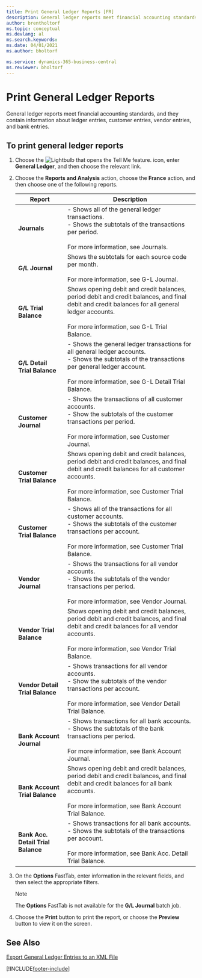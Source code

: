 ```yaml
---
title: Print General Ledger Reports [FR]
description: General ledger reports meet financial accounting standards, and they contain information about ledger entries, customer entries, vendor entries, and bank entries.
author: brentholtorf
ms.topic: conceptual
ms.devlang: al
ms.search.keywords:
ms.date: 04/01/2021
ms.author: bholtorf

ms.service: dynamics-365-business-central
ms.reviewer: bholtorf
---
```

# Print General Ledger Reports
General ledger reports meet financial accounting standards, and they contain information about ledger entries, customer entries, vendor entries, and bank entries.  

## To print general ledger reports  

1.  Choose the ![Lightbulb that opens the Tell Me feature.](../../media/ui-search/search_small.png "Tell me what you want to do") icon, enter **General Ledger**, and then choose the relevant link.  
2.  Choose the **Reports and Analysis** action, choose the **France** action, and then choose one of the following reports.  

    |Report|Description|  
    |------------|---------------------------------------|  
    |**Journals**|-   Shows all of the general ledger transactions.<br />-   Shows the subtotals of the transactions per period.<br /><br /> For more information, see Journals.|  
    |**G/L Journal**|Shows the subtotals for each source code per month.<br /><br /> For more information, see G-L Journal.|  
    |**G/L Trial Balance**|Shows opening debit and credit balances, period debit and credit balances, and final debit and credit balances for all general ledger accounts.<br /><br /> For more information, see G-L Trial Balance.|  
    |**G/L Detail Trial Balance**|-   Shows the general ledger transactions for all general ledger accounts.<br />-   Shows the subtotals of the transactions per general ledger account.<br /><br /> For more information, see G-L Detail Trial Balance.|  
    |**Customer Journal**|-   Shows the transactions of all customer accounts.<br />-   Show the subtotals of the customer transactions per period.<br /><br /> For more information, see Customer Journal.|  
    |**Customer Trial Balance**|Shows opening debit and credit balances, period debit and credit balances, and final debit and credit balances for all customer accounts.<br /><br /> For more information, see Customer Trial Balance.|  
    |**Customer Trial Balance**|-   Shows all of the transactions for all customer accounts.<br />-   Shows the subtotals of the customer transactions per account.<br /><br /> For more information, see Customer Trial Balance.|  
    |**Vendor Journal**|-   Shows the transactions for all vendor accounts.<br />-   Shows the subtotals of the vendor transactions per period.<br /><br /> For more information, see Vendor Journal.|  
    |**Vendor Trial Balance**|Shows opening debit and credit balances, period debit and credit balances, and final debit and credit balances for all vendor accounts.<br /><br /> For more information, see Vendor Trial Balance.|  
    |**Vendor Detail Trial Balance**|-   Shows transactions for all vendor accounts.<br />-   Show the subtotals of the vendor transactions per account.<br /><br /> For more information, see Vendor Detail Trial Balance.|  
    |**Bank Account Journal**|-   Shows transactions for all bank accounts.<br />-   Shows the subtotals of the bank transactions per period.<br /><br /> For more information, see Bank Account Journal.|  
    |**Bank Account Trial Balance**|Shows opening debit and credit balances, period debit and credit balances, and final debit and credit balances for all bank accounts.<br /><br /> For more information, see Bank Account Trial Balance.|  
    |**Bank Acc. Detail Trial Balance**|-   Shows transactions for all bank accounts.<br />-   Shows the subtotals of the transactions per account.<br /><br /> For more information, see Bank Acc. Detail Trial Balance.|  

3.  On the **Options** FastTab, enter information in the relevant fields, and then select the appropriate filters.  

    > [!NOTE]  
    >  The **Options** FastTab is not available for the **G/L Journal** batch job.  

4.  Choose the **Print** button to print the report, or choose the **Preview** button to view it on the screen.  

## See Also  
 [Export General Ledger Entries to an XML File](how-to-export-general-ledger-entries-to-an-xml-file.md)


[!INCLUDE[footer-include](../../includes/footer-banner.md)]